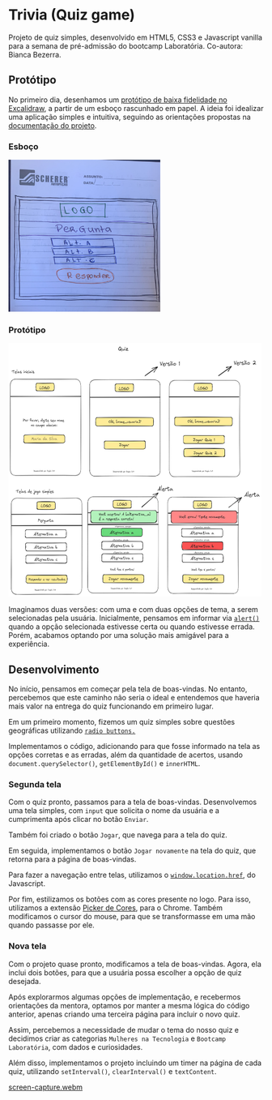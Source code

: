 # Trivia (Quiz game)

Projeto de quiz simples, desenvolvido em HTML5, CSS3 e Javascript vanilla para a semana de pré-admissão do bootcamp Laboratória. Co-autora: Bianca Bezerra.

## Protótipo

No primeiro dia, desenhamos um [protótipo de baixa fidelidade no Excalidraw](https://excalidraw.com/#room=4fc4be9dae96bca52fa8,1XD_s--8ZEVYqWIdQJ_-Pg), a partir de um esboço rascunhado em papel. A ideia foi idealizar uma aplicação simples e intuitiva, seguindo as orientações propostas na [documentação do projeto](https://github.com/Laboratoria/bootcamp/blob/v6.3.0/projects/00-trivia/README.pt.md).

### Esboço
<img src="/assets/imagens_prototipo/prototipo_esboco.jpeg" width="300" height="300"/>

### Protótipo
<img src="/assets/imagens_prototipo/quizGame.png" width="500" height="500" />


Imaginamos duas versões: com uma e com duas opções de tema, a serem selecionadas pela usuária. Inicialmente, pensamos em informar via [```alert()```]( https://www.devmedia.com.br/alert-em-javascript/37208) quando a opção selecionada estivesse certa ou quando estivesse errada. Porém, acabamos optando por uma solução mais amigável para a experiência.

## Desenvolvimento

No início, pensamos em começar pela tela de boas-vindas. No entanto, percebemos que este caminho não seria o ideal e entendemos que haveria mais valor na entrega do quiz funcionando em primeiro lugar. 

Em um primeiro momento, fizemos um quiz simples sobre questões geográficas utilizando [```radio buttons.```](https://materialpublic.imd.ufrn.br/curso/disciplina/3/10/3/13)

Implementamos o código, adicionando para que fosse informado na tela as opções corretas e as erradas, além da quantidade de acertos, usando ```document.querySelector()```, ```getElementById()``` e ```innerHTML```.

### Segunda tela

Com o quiz pronto, passamos para a tela de boas-vindas. Desenvolvemos uma tela simples, com ```input``` que solicita o nome da usuária e a cumprimenta após clicar no botão ```Enviar```.

Também foi criado o botão ```Jogar```, que navega para a tela do quiz. 

Em seguida, implementamos o botão ```Jogar novamente``` na tela do quiz, que retorna para a página de boas-vindas.

Para fazer a navegação entre telas, utilizamos o [```window.location.href```](https://www.devmedia.com.br/javascript-redirect-redirecionando-o-usuario-com-window-location/39809), do Javascript.

Por fim, estilizamos os botões com as cores presente no logo. Para isso, utilizamos a extensão [Picker de Cores](https://chrome.google.com/webstore/detail/color-picker-for-chrome/clldacgmdnnanihiibdgemajcfkmfhia?hl=pt-PT), para o Chrome. Também modificamos o cursor do mouse, para que se transformasse em uma mão quando passasse por ele.

### Nova tela

Com o projeto quase pronto, modificamos a tela de boas-vindas. Agora, ela inclui dois botões, para que a usuária possa escolher a opção de quiz desejada.

Após explorarmos algumas opções de implementação, e recebermos orientações da mentora, optamos por manter a mesma lógica do código anterior, apenas criando uma terceira página para incluir o novo quiz.

Assim, percebemos a necessidade de mudar o tema do nosso quiz e decidimos criar as categorias 
```Mulheres na Tecnologia``` e ```Bootcamp Laboratória```, com dados e curiosidades.

Além disso, implementamos o projeto incluindo um timer na página de cada quiz, utilizando ```setInterval()```, ```clearInterval()``` e ```textContent```.

[screen-capture.webm](https://github.com/renataarruda/trivia-laboratoria/assets/91355221/65fcfc56-62c1-4fea-823f-b0f8836fa40c)

